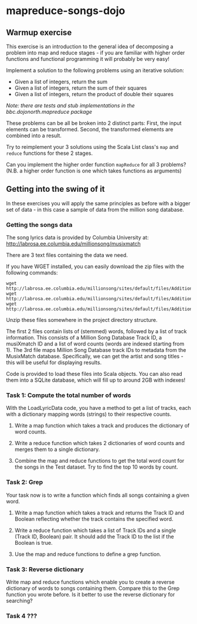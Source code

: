 # mapreduce-songs-dojo

## Warmup exercise

This exercise is an introduction to the general idea of decomposing a problem
into map and reduce stages - if you are familiar with higher order functions
and functional programming it will probably be very easy!

Implement a solution to the following problems using an iterative solution:
- Given a list of integers, return the sum
- Given a list of integers, return the sum of their squares
- Given a list of integers, return the product of double their squares

*Note: there are tests and stub implementations in the bbc.dojonorth.mapreduce package*

These problems can be all be broken into 2 distinct parts: First, the input elements can be transformed. Second, the transformed elements are combined into a result.

Try to reimplement your 3 solutions using the Scala List class's ```map``` and ```reduce```
functions for these 2 stages.

Can you implement the higher order function ```mapReduce``` for all 3
problems? (N.B. a higher order function is one which takes functions as arguments)


## Getting into the swing of it
In these exercises you will apply the same principles as before with a bigger
set of data - in this case a sample of data from the million song database.


### Getting the songs data

The song lyrics data is provided by Columbia University at:
http://labrosa.ee.columbia.edu/millionsong/musixmatch

There are 3 text files containing the data we need.

If you have WGET installed, you can easily download the zip files with the
following commands:

```
wget http://labrosa.ee.columbia.edu/millionsong/sites/default/files/AdditionalFiles/mxm_dataset_train.txt.zip
wget http://labrosa.ee.columbia.edu/millionsong/sites/default/files/AdditionalFiles/mxm_dataset_test.txt.zip
wget http://labrosa.ee.columbia.edu/millionsong/sites/default/files/AdditionalFiles/mxm_779k_matches.txt.zip
```

Unzip these files somewhere in the project directory structure.

The first 2 files contain lists of (stemmed) words, followed by a list of track
information. This consists of a Million Song Database Track ID, a musiXmatch ID and a list of word
counts (words are indexed starting from 1).
The 3rd file maps Million Song Database track IDs to metadata from the
MusixMatch database. Specifically, we can get the artist and song titles - this
will be useful for displaying results.

Code is provided to load these files into Scala objects. You can also read them
into a SQLite database, which will fill up to around 2GB with indexes!

### Task 1: Compute the total number of words
With the LoadLyricData code, you have a method to get a list of tracks, each with a dictionary mapping words (strings) to their respective counts.

1. Write a map function which takes a track and produces the dictionary of word counts.

2. Write a reduce function which takes 2 dictionaries of word counts and merges them to a single dictionary.

3. Combine the map and reduce functions to get the total word count for the songs in the Test dataset. Try to find the top 10 words by count.

### Task 2: Grep
Your task now is to write a function which finds all songs containing a given word.

1. Write a map function which takes a track and returns the Track ID and Boolean reflecting whether the track contains the specified word.

2. Write a reduce function which takes a list of Track IDs and a single (Track ID, Boolean) pair. It should add the Track ID to the list if the Boolean is true.

3. Use the map and reduce functions to define a grep function.

### Task 3: Reverse dictionary
Write map and reduce functions which enable you to create a reverse dictionary of words to songs containing them.
Compare this to the Grep function you wrote before. Is it better to use the reverse dictionary for searching?

### Task 4 ???
